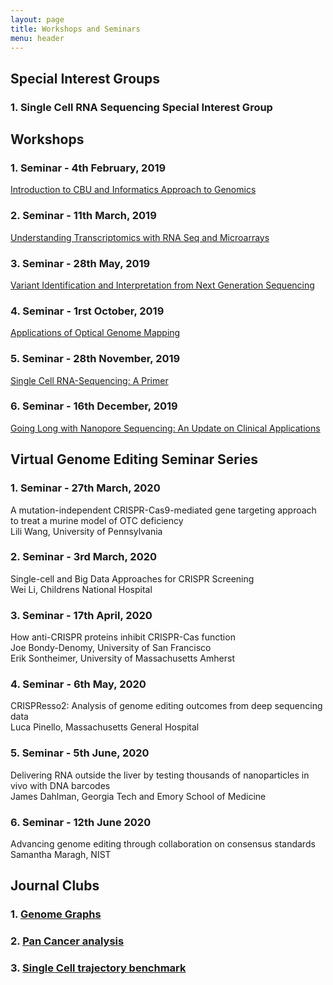 ```yaml
---
layout: page
title: Workshops and Seminars
menu: header
---
```


## Special Interest Groups
### **1. Single Cell RNA Sequencing Special Interest Group**

## Workshops
### **1. Seminar - 4th February, 2019**

[Introduction to CBU and Informatics Approach to Genomics](/documents/CBU_Seminar1_introduction_slides.pdf)

### **2. Seminar - 11th March, 2019**
[Understanding Transcriptomics with RNA Seq and Microarrays](/documents/CBU_Seminar2_Transcriptomics.pdf)

### **3. Seminar - 28th May, 2019** 
[Variant Identification and Interpretation from Next Generation Sequencing](/documents/Variant_Identification_and_Interpretation_from_Next_Generation_Sequencing.pdf)

### **4. Seminar - 1rst October, 2019**
[Applications of Optical Genome Mapping]()

### **5. Seminar - 28th November, 2019**
[Single Cell RNA-Sequencing: A Primer](/documents/Single-Cell_RNAseq_11252019(1).pdf)

### **6. Seminar - 16th December, 2019**
[Going Long with Nanopore Sequencing: An Update on Clinical Applications]()


## Virtual Genome Editing Seminar Series
### **1. Seminar - 27th March, 2020**
A mutation-independent CRISPR-Cas9-mediated gene targeting approach to treat a murine model of OTC deficiency  <br>
Lili Wang, University of Pennsylvania

### **2. Seminar - 3rd March, 2020**
Single-cell and Big Data Approaches for CRISPR Screening <br>
Wei Li, Childrens National Hospital

### **3. Seminar - 17th April, 2020**
How anti-CRISPR proteins inhibit CRISPR-Cas function<br>
Joe Bondy-Denomy, University of San Francisco<br>
Erik Sontheimer, University of Massachusetts Amherst

### **4. Seminar - 6th May, 2020**
CRISPResso2: Analysis of genome editing outcomes from deep sequencing data<br>
Luca Pinello, Massachusetts General Hospital

### **5. Seminar - 5th June, 2020**
Delivering RNA outside the liver by testing thousands of nanoparticles in vivo with DNA barcodes<br>
James Dahlman, Georgia Tech and Emory School of Medicine

### **6. Seminar - 12th June 2020** 
Advancing genome editing through collaboration on consensus standards<br>
Samantha Maragh, NIST

## Journal Clubs

### **1. [Genome Graphs](/documents/Genome_graphs_11-15-19.pdf)**

### **2. [Pan Cancer analysis](/documents/Pan_can_analysis.pdf)**

### **3. [Single Cell trajectory benchmark](/documents/single_cell_trajectory_benchmark.pdf)**


